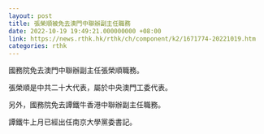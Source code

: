 ```yaml
---
layout: post
title: 張榮順被免去澳門中聯辦副主任職務
date: 2022-10-19 19:49:21.000000000 +08:00
link: https://news.rthk.hk/rthk/ch/component/k2/1671774-20221019.htm
categories: rthk
---
```


國務院免去澳門中聯辦副主任張榮順職務。

張榮順是中共二十大代表，屬於中央澳門工委代表。

另外，國務院免去譚鐵牛香港中聯辦副主任職務。

譚鐵牛上月已經出任南京大學黨委書記。
